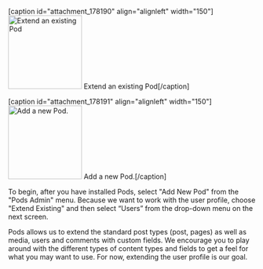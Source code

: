 <script>
{
    "title": "Step 1: Create A Users Pod",
    "excerpt": "Pods allows us to extend the standard post types (post, pages) as well as media, users and comments with custom fields. To begin we will create a new Pod to extend users.",
    "menu_order": "0",
    "author": "josh412",
    "termSlugs": {
        "tutorial_type": [
            "beginner","getting-started","extending-existing-content-types"
        ]
    },
    "customFields: [
        {"key":"_yoast_wpseo_title", "value": "Create A Users Pod - Pods Framework"},
        {"key":"_yoast_wpseo_metadesc", "value": "Learn how to extend the WordPress users system so you can add Pods custom fields to user profiles. Part of a series on creating a user directory."}
    ]
}
</script>
[caption id="attachment_178190" align="alignleft" width="150"]<a href="http://pods.io/wp-content/blogs.dir/2224/files/2013/09/extend_existing.png"><img class="size-thumbnail wp-image-178190" src="http://pods.io/wp-content/blogs.dir/2224/files/2013/09/extend_existing-150x150.png" alt="Extend an existing Pod" width="150" height="150" /></a> Extend an existing Pod[/caption]

[caption id="attachment_178191" align="alignleft" width="150"]<a href="http://pods.io/wp-content/blogs.dir/2224/files/2013/09/add_new_pod.png"><img class="size-thumbnail wp-image-178191" src="http://pods.io/wp-content/blogs.dir/2224/files/2013/09/add_new_pod-150x150.png" alt="Add a new Pod." width="150" height="150" /></a> Add a new Pod.[/caption]

To begin, after you have installed Pods, select "Add New Pod" from the "Pods Admin" menu. Because we want to work with the user profile, choose "Extend Existing" and then select “Users” from the drop-down menu on the next screen.

Pods allows us to extend the standard post types (post, pages) as well as media, users and comments with custom fields. We encourage you to play around with the different types of content types and fields to get a feel for what you may want to use. For now, extending the user profile is our goal.
